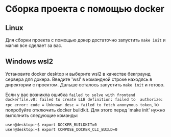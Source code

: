 # Сборка проекта с помощью docker

## Linux
Для сборки проекта с помощью докер достаточно запустить `make init` и магия все сделает за вас.

## Windows wsl2
Установите docker desktop и выберите wsl2 в качестве бекграунд сервера для докера.
Введите 'wsl' в командной строке находясь в директории с проектом. 
Дальше осталось запустить `make init` и готово. 

Если у вас возникла ошибка `failed to solve with frontend dockerfile.v0: failed to create LLB definition: failed to 
authorize: rpc error: code = Unknown desc = failed to fetch anonymous token`, то попробуйте отключить docker buildkit. 
Для этого перед 'make init' нужно выполнить следующие команды:

```bash
user@desktop:~$ export DOCKER_BUILDKIT=0
user@desktop:~$ export COMPOSE_DOCKER_CLI_BUILD=0
```